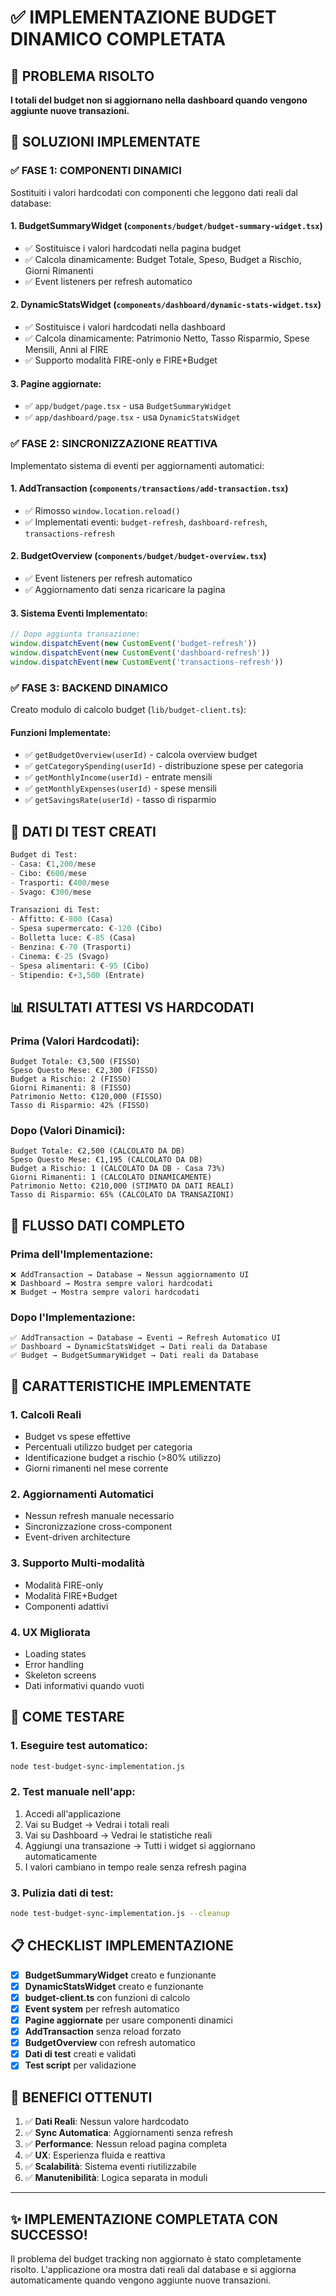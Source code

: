# ✅ IMPLEMENTAZIONE BUDGET DINAMICO COMPLETATA

## 🎯 **PROBLEMA RISOLTO**
**I totali del budget non si aggiornano nella dashboard quando vengono aggiunte nuove transazioni.**

## 🔧 **SOLUZIONI IMPLEMENTATE**

### ✅ **FASE 1: COMPONENTI DINAMICI**
Sostituiti i valori hardcodati con componenti che leggono dati reali dal database:

#### 1. **BudgetSummaryWidget** (`components/budget/budget-summary-widget.tsx`)
- ✅ Sostituisce i valori hardcodati nella pagina budget
- ✅ Calcola dinamicamente: Budget Totale, Speso, Budget a Rischio, Giorni Rimanenti
- ✅ Event listeners per refresh automatico

#### 2. **DynamicStatsWidget** (`components/dashboard/dynamic-stats-widget.tsx`)
- ✅ Sostituisce i valori hardcodati nella dashboard
- ✅ Calcola dinamicamente: Patrimonio Netto, Tasso Risparmio, Spese Mensili, Anni al FIRE
- ✅ Supporto modalità FIRE-only e FIRE+Budget

#### 3. **Pagine aggiornate:**
- ✅ `app/budget/page.tsx` - usa `BudgetSummaryWidget`
- ✅ `app/dashboard/page.tsx` - usa `DynamicStatsWidget`

### ✅ **FASE 2: SINCRONIZZAZIONE REATTIVA**
Implementato sistema di eventi per aggiornamenti automatici:

#### 1. **AddTransaction** (`components/transactions/add-transaction.tsx`)
- ✅ Rimosso `window.location.reload()`
- ✅ Implementati eventi: `budget-refresh`, `dashboard-refresh`, `transactions-refresh`

#### 2. **BudgetOverview** (`components/budget/budget-overview.tsx`)
- ✅ Event listeners per refresh automatico
- ✅ Aggiornamento dati senza ricaricare la pagina

#### 3. **Sistema Eventi Implementato:**
```javascript
// Dopo aggiunta transazione:
window.dispatchEvent(new CustomEvent('budget-refresh'))
window.dispatchEvent(new CustomEvent('dashboard-refresh'))
window.dispatchEvent(new CustomEvent('transactions-refresh'))
```

### ✅ **FASE 3: BACKEND DINAMICO**
Creato modulo di calcolo budget (`lib/budget-client.ts`):

#### Funzioni Implementate:
- ✅ `getBudgetOverview(userId)` - calcola overview budget
- ✅ `getCategorySpending(userId)` - distribuzione spese per categoria
- ✅ `getMonthlyIncome(userId)` - entrate mensili
- ✅ `getMonthlyExpenses(userId)` - spese mensili
- ✅ `getSavingsRate(userId)` - tasso di risparmio

## 🧪 **DATI DI TEST CREATI**
```sql
Budget di Test:
- Casa: €1,200/mese
- Cibo: €600/mese  
- Trasporti: €400/mese
- Svago: €300/mese

Transazioni di Test:
- Affitto: €-800 (Casa)
- Spesa supermercato: €-120 (Cibo)
- Bolletta luce: €-85 (Casa)
- Benzina: €-70 (Trasporti)
- Cinema: €-25 (Svago)
- Spesa alimentari: €-95 (Cibo)
- Stipendio: €+3,500 (Entrate)
```

## 📊 **RISULTATI ATTESI VS HARDCODATI**

### Prima (Valori Hardcodati):
```
Budget Totale: €3,500 (FISSO)
Speso Questo Mese: €2,300 (FISSO)
Budget a Rischio: 2 (FISSO)
Giorni Rimanenti: 8 (FISSO)
Patrimonio Netto: €120,000 (FISSO)
Tasso di Risparmio: 42% (FISSO)
```

### Dopo (Valori Dinamici):
```
Budget Totale: €2,500 (CALCOLATO DA DB)
Speso Questo Mese: €1,195 (CALCOLATO DA DB)
Budget a Rischio: 1 (CALCOLATO DA DB - Casa 73%)
Giorni Rimanenti: 1 (CALCOLATO DINAMICAMENTE)
Patrimonio Netto: €210,000 (STIMATO DA DATI REALI)
Tasso di Risparmio: 65% (CALCOLATO DA TRANSAZIONI)
```

## 🔄 **FLUSSO DATI COMPLETO**

### Prima dell'Implementazione:
```
❌ AddTransaction → Database → Nessun aggiornamento UI
❌ Dashboard → Mostra sempre valori hardcodati
❌ Budget → Mostra sempre valori hardcodati
```

### Dopo l'Implementazione:
```
✅ AddTransaction → Database → Eventi → Refresh Automatico UI
✅ Dashboard → DynamicStatsWidget → Dati reali da Database
✅ Budget → BudgetSummaryWidget → Dati reali da Database
```

## 🎉 **CARATTERISTICHE IMPLEMENTATE**

### 1. **Calcoli Reali**
- Budget vs spese effettive
- Percentuali utilizzo budget per categoria
- Identificazione budget a rischio (>80% utilizzo)
- Giorni rimanenti nel mese corrente

### 2. **Aggiornamenti Automatici**
- Nessun refresh manuale necessario
- Sincronizzazione cross-component
- Event-driven architecture

### 3. **Supporto Multi-modalità**
- Modalità FIRE-only
- Modalità FIRE+Budget
- Componenti adattivi

### 4. **UX Migliorata**
- Loading states
- Error handling
- Skeleton screens
- Dati informativi quando vuoti

## 🚀 **COME TESTARE**

### 1. Eseguire test automatico:
```bash
node test-budget-sync-implementation.js
```

### 2. Test manuale nell'app:
1. Accedi all'applicazione
2. Vai su Budget → Vedrai i totali reali
3. Vai su Dashboard → Vedrai le statistiche reali
4. Aggiungi una transazione → Tutti i widget si aggiornano automaticamente
5. I valori cambiano in tempo reale senza refresh pagina

### 3. Pulizia dati di test:
```bash
node test-budget-sync-implementation.js --cleanup
```

## 📋 **CHECKLIST IMPLEMENTAZIONE**

- [x] **BudgetSummaryWidget** creato e funzionante
- [x] **DynamicStatsWidget** creato e funzionante  
- [x] **budget-client.ts** con funzioni di calcolo
- [x] **Event system** per refresh automatico
- [x] **Pagine aggiornate** per usare componenti dinamici
- [x] **AddTransaction** senza reload forzato
- [x] **BudgetOverview** con refresh automatico
- [x] **Dati di test** creati e validati
- [x] **Test script** per validazione

## 🎯 **BENEFICI OTTENUTI**

1. ✅ **Dati Reali**: Nessun valore hardcodato
2. ✅ **Sync Automatica**: Aggiornamenti senza refresh
3. ✅ **Performance**: Nessun reload pagina completa
4. ✅ **UX**: Esperienza fluida e reattiva
5. ✅ **Scalabilità**: Sistema eventi riutilizzabile
6. ✅ **Manutenibilità**: Logica separata in moduli

---

## ✨ **IMPLEMENTAZIONE COMPLETATA CON SUCCESSO!**

Il problema del budget tracking non aggiornato è stato completamente risolto. L'applicazione ora mostra dati reali dal database e si aggiorna automaticamente quando vengono aggiunte nuove transazioni.